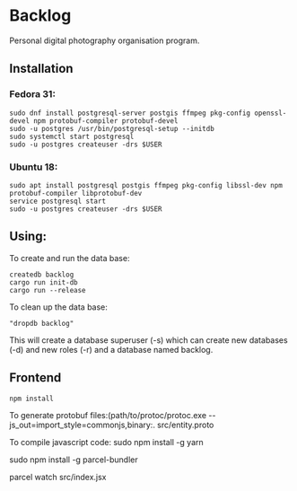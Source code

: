 # Backlog
Personal digital photography organisation program.

## Installation
### Fedora 31:
```
sudo dnf install postgresql-server postgis ffmpeg pkg-config openssl-devel npm protobuf-compiler protobuf-devel
sudo -u postgres /usr/bin/postgresql-setup --initdb
sudo systemctl start postgresql
sudo -u postgres createuser -drs $USER
```


### Ubuntu 18:
```
sudo apt install postgresql postgis ffmpeg pkg-config libssl-dev npm protobuf-compiler libprotobuf-dev
service postgresql start
sudo -u postgres createuser -drs $USER
```

## Using:
To create and run the data base:
```
createdb backlog
cargo run init-db
cargo run --release
```

To clean up the data base:
```
"dropdb backlog"
```

This will create a database superuser (-s) which can create new databases (-d) and new roles (-r) and a database named backlog.

## Frontend
```
npm install
```
To generate protobuf files:(path/to/protoc/protoc.exe --js_out=import_style=commonjs,binary:. src/entity.proto

To compile javascript code:
sudo npm install -g yarn

sudo npm install -g parcel-bundler

parcel watch src/index.jsx
